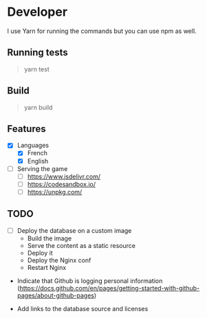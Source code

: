 # Developer

I use Yarn for running the commands but you can use npm as well.

## Running tests

> yarn test

## Build

> yarn build

## Features

- [x] Languages
  - [x] French
  - [x] English

- [ ] Serving the game
  - [ ] https://www.jsdelivr.com/
  - [ ] https://codesandbox.io/
  - [ ] https://unpkg.com/

## TODO

- [ ] Deploy the database on a custom image
  - Build the image
  - Serve the content as a static resource
  - Deploy it
  - Deploy the Nginx conf
  - Restart Nginx

- Indicate that Github is logging personal information (https://docs.github.com/en/pages/getting-started-with-github-pages/about-github-pages)

- Add links to the database source and licenses
